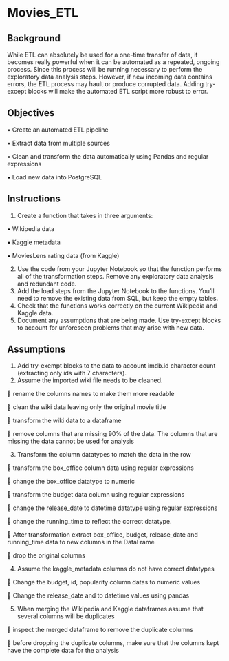 # Movies_ETL

## Background

While ETL can absolutely be used for a one-time transfer of data, it becomes really powerful when it can be automated as a repeated, ongoing process. Since this process will be running necessary to perform the exploratory data analysis steps. However, if new incoming data contains errors, the ETL process may hault or produce corrupted data. Adding try-except blocks will make the automated ETL script more robust to error. 

## Objectives 

•	Create an automated ETL pipeline 

• Extract data from multiple sources 

•	Clean and transform the data automatically using Pandas and regular expressions 

•	Load new data into PostgreSQL 

## Instructions 

1.	Create a function that takes in three arguments:

•	Wikipedia data 

•	Kaggle metadata 

•	MoviesLens rating data (from Kaggle)

2.	Use the code from your Jupyter Notebook so that the function performs all of the transformation steps. Remove any exploratory data analysis and redundant code.
3.	Add the load steps from the Jupyter Notebook to the functions. You’ll need to remove the existing data from SQL, but keep the empty tables.
4.	Check that the functions works correctly on the current Wikipedia and Kaggle data.
5.	Document any assumptions that are being made. Use try-except blocks to account for unforeseen problems that may arise with new data.

## Assumptions

1.	Add try-exempt blocks to the data to account imdb.id character count (extracting only ids with 7 characters).
2.	Assume the imported wiki file needs to be cleaned.

	rename the columns names to make them more readable

	clean the wiki data leaving only the original movie title

	transform the wiki data to a dataframe

	remove columns that are missing 90% of the data. The columns that are missing the data cannot be used for analysis

3.	Transform the column datatypes to match the data in the row

	transform the box_office column data using regular expressions

	change the box_office datatype to numeric

	transform the budget data column using regular expressions

	change the release_date to datetime datatype using regular expressions

	change the running_time to reflect the correct datatype.

	After transformation extract box_office, budget, release_date and running_time data to new columns in the DataFrame

	drop the original columns

4.	Assume the kaggle_metadata columns do not have correct datatypes

	Change the budget, id, popularity column datas to numeric values

	Change the release_date and to datetime values using pandas

5.	When merging the Wikipedia and Kaggle dataframes assume that several columns will be duplicates

	inspect the merged dataframe to remove the duplicate columns

	before dropping the duplicate columns, make sure that the columns kept have the complete data for the analysis
